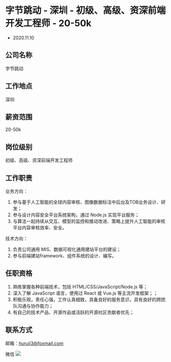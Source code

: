 # 字节跳动 - 深圳 - 初级、高级、资深前端开发工程师 - 20-50k 
- 2020.11.10
## 公司名称
字节跳动


## 工作地点
深圳


## 薪资范围
20-50k


## 岗位级别
初级、高级、资深前端开发工程师

## 工作职责
业务方向：
1. 参与基于人工智能的全球内容审核、图像数据标注中后台及TOB业务设计、研发；
2. 参与设计内容安全平台系统架构，通过 Node.js 实现平台服务；
3. 与算法一起持续从交互、模型的监控和推动改进、策略上提升人工智能的审核平台内容审核效率、安全。

技术方向：
1. 负责公司通用 MIS、数据可视化通用建站平台的建设；
2. 参与前端建站framework、组件系统的设计、编写。

## 任职资格
1. 熟练掌握各种前端技术，包括 HTML/CSS/JavaScript/Node.js 等；
2. 深入了解 JavaScript 语言，使用过 React 或 Vue.js 等主流开发框架；；
3. 积极乐观，责任心强，工作认真细致，具备良好的服务意识，具有良好的跨团队沟通与协作能力；
4. 有自己的技术产品、开源作品或活跃的开源社区贡献者优先；

## 联系方式
邮箱：huruji3@foxmail.com

微信
![](https://user-images.githubusercontent.com/15937065/97527730-fcd63000-19e6-11eb-862d-3f9ac57fc001.png)
